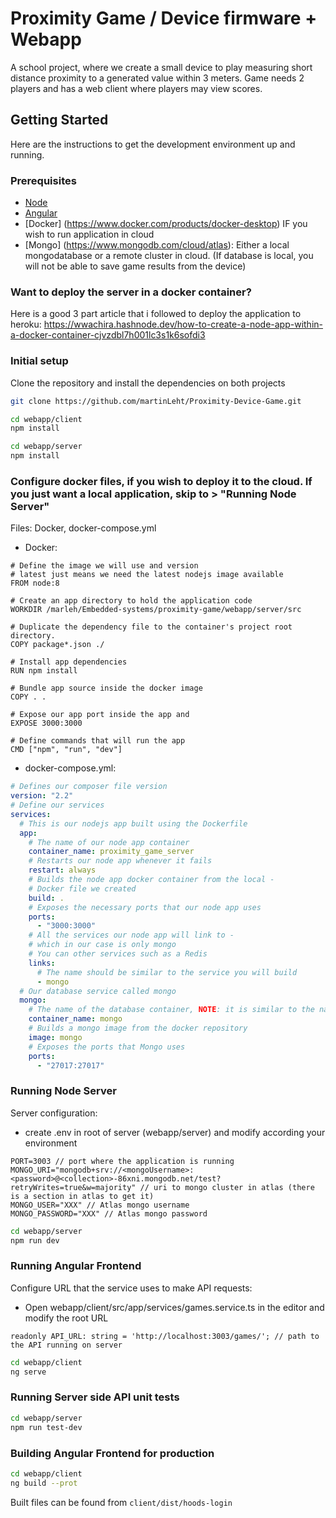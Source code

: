 # Proximity Game / Device firmware + Webapp
A school project, where we create a small device to play measuring short distance proximity to a generated value within 3 meters. Game needs 2 players and has a web client where players may view scores. 


## Getting Started
Here are the instructions to get the development environment up and running.

### Prerequisites

* [Node](https://nodejs.org/)
* [Angular](https://angular.io/)
* [Docker] (https://www.docker.com/products/docker-desktop) IF you wish to run application in cloud
* [Mongo] (https://www.mongodb.com/cloud/atlas): Either a local mongodatabase or a remote cluster in cloud.
(If database is local, you will not be able to save game results from the device)

### Want to deploy the server in a docker container?
Here is a good 3 part article that i followed to deploy the application to heroku:
https://wwachira.hashnode.dev/how-to-create-a-node-app-within-a-docker-container-cjvzdbl7h001lc3s1k6sofdi3


### Initial setup

Clone the repository and install the dependencies on both projects

```bash
git clone https://github.com/martinLeht/Proximity-Device-Game.git
```

```bash
cd webapp/client
npm install
```

```bash
cd webapp/server
npm install
```

### Configure docker files, if you wish to deploy it to the cloud. If you just want a local application, skip to > "Running Node Server"
Files: Docker, docker-compose.yml

* Docker:
```docker
# Define the image we will use and version
# latest just means we need the latest nodejs image available
FROM node:8

# Create an app directory to hold the application code
WORKDIR /marleh/Embedded-systems/proximity-game/webapp/server/src

# Duplicate the dependency file to the container's project root directory.
COPY package*.json ./

# Install app dependencies
RUN npm install

# Bundle app source inside the docker image
COPY . .

# Expose our app port inside the app and 
EXPOSE 3000:3000

# Define commands that will run the app
CMD ["npm", "run", "dev"]
```	  
		  
* docker-compose.yml:
```yml
# Defines our composer file version
version: "2.2"
# Define our services 
services: 
  # This is our nodejs app built using the Dockerfile
  app:
	# The name of our node app container
	container_name: proximity_game_server
	# Restarts our node app whenever it fails
	restart: always
	# Builds the node app docker container from the local -
	# Docker file we created
	build: .
	# Exposes the necessary ports that our node app uses
	ports:
	  - "3000:3000"
	# All the services our node app will link to -
	# which in our case is only mongo
	# You can other services such as a Redis
	links:
	  # The name should be similar to the service you will build
	  - mongo
  # Our database service called mongo
  mongo:
	# The name of the database container, NOTE: it is similar to the name provided
	container_name: mongo
	# Builds a mongo image from the docker repository
	image: mongo
	# Exposes the ports that Mongo uses
	ports:
	  - "27017:27017"
```


### Running Node Server
Server configuration:
* create .env in root of server (webapp/server) and modify according your environment

```env
PORT=3003 // port where the application is running
MONGO_URI="mongodb+srv://<mongoUsername>:<password>@<collection>-86xni.mongodb.net/test?retryWrites=true&w=majority" // uri to mongo cluster in atlas (there is a section in atlas to get it)
MONGO_USER="XXX" // Atlas mongo username
MONGO_PASSWORD="XXX" // Atlas mongo password
```

```bash
cd webapp/server
npm run dev
```

### Running Angular Frontend
Configure URL that the service uses to make API requests:
* Open webapp/client/src/app/services/games.service.ts in the editor and modify the root URL
```angular
readonly API_URL: string = 'http://localhost:3003/games/'; // path to the API running on server
```

```bash
cd webapp/client
ng serve
```

### Running Server side API unit tests

```bash
cd webapp/server
npm run test-dev
```


### Building Angular Frontend for production

```bash
cd webapp/client
ng build --prot
```
Built files can be found from `client/dist/hoods-login`


